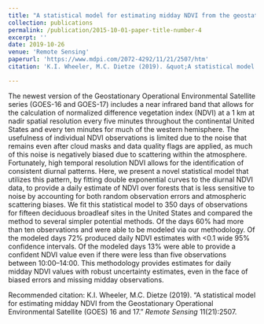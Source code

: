 ```yaml
---
title: "A statistical model for estimating midday NDVI from the geostationary operational environmental satellite (GOES) 16 and 17"
collection: publications
permalink: /publication/2015-10-01-paper-title-number-4
excerpt: ''
date: 2019-10-26
venue: 'Remote Sensing'
paperurl: 'https://www.mdpi.com/2072-4292/11/21/2507/htm'
citation: 'K.I. Wheeler, M.C. Dietze (2019). &quot;A statistical model for estimating midday NDVI from the Geostationary Operational Environmental Satellite (GOES) 16 and 17.&quot; <i>Remote Sensing</i> 11(21):2507.'

---
```

The newest version of the Geostationary Operational Environmental Satellite series (GOES-16 and GOES-17) includes a near infrared band that allows for the calculation of normalized difference vegetation index (NDVI) at a 1 km at nadir spatial resolution every five minutes throughout the continental United States and every ten minutes for much of the western hemisphere. The usefulness of individual NDVI observations is limited due to the noise that remains even after cloud masks and data quality flags are applied, as much of this noise is negatively biased due to scattering within the atmosphere. Fortunately, high temporal resolution NDVI allows for the identification of consistent diurnal patterns. Here, we present a novel statistical model that utilizes this pattern, by fitting double exponential curves to the diurnal NDVI data, to provide a daily estimate of NDVI over forests that is less sensitive to noise by accounting for both random observation errors and atmospheric scattering biases. We fit this statistical model to 350 days of observations for fifteen deciduous broadleaf sites in the United States and compared the method to several simpler potential methods. Of the days 60% had more than ten observations and were able to be modeled via our methodology. Of the modeled days 72% produced daily NDVI estimates with <0.1 wide 95% confidence intervals. Of the modeled days 13% were able to provide a confident NDVI value even if there were less than five observations between 10:00–14:00. This methodology provides estimates for daily midday NDVI values with robust uncertainty estimates, even in the face of biased errors and missing midday observations.

Recommended citation: K.I. Wheeler, M.C. Dietze (2019). “A statistical model for estimating midday NDVI from the Geostationary Operational Environmental Satellite (GOES) 16 and 17.” <i>Remote Sensing</i> 11(21):2507.